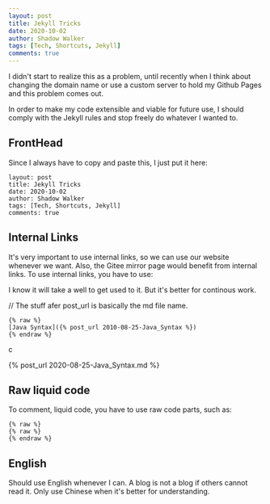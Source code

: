 ```yaml
---
layout: post
title: Jekyll Tricks
date: 2020-10-02
author: Shadow Walker
tags: [Tech, Shortcuts, Jekyll]
comments: true
---
```


I didn't start to realize this as a problem, until recently when I think about changing the domain name or use a custom server to hold my Github Pages and this problem comes out. 

In order to make my code extensible and viable for future use, I should comply with the Jekyll rules and stop freely do whatever I wanted to. 

## FrontHead
Since I always have to copy and paste this, I just put it here: 


```
layout: post
title: Jekyll Tricks
date: 2020-10-02
author: Shadow Walker
tags: [Tech, Shortcuts, Jekyll]
comments: true
```

## Internal Links

It's very important to use internal links, so we can use our website whenever we want. Also, the Gitee mirror page would benefit from internal links.  To use internal links, you have to use: 

I know it will take a well to get used to it. But it's better for continous work. 

// The stuff afer post_url is basically the md file name. 

```
{% raw %}
[Java Syntax]({% post_url 2010-08-25-Java_Syntax %})
{% endraw %}
```

c


{% post_url 2020-08-25-Java_Syntax.md %}

## Raw liquid code

To comment, liquid code, you have to use raw code parts, such as: 

```
{% raw %}
{% raw %}
{% endraw %}
```


## English

Should use English whenever I can. A blog is not a blog if others cannot read it. Only use Chinese when it's better for understanding. 

